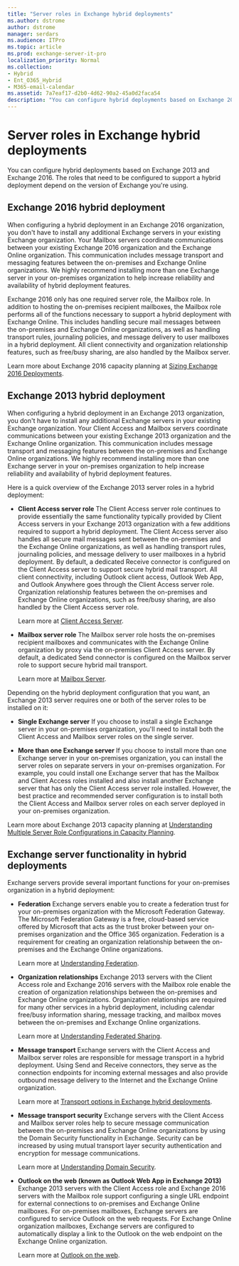 ```yaml
---
title: "Server roles in Exchange hybrid deployments"
ms.author: dstrome
author: dstrome
manager: serdars
ms.audience: ITPro
ms.topic: article
ms.prod: exchange-server-it-pro
localization_priority: Normal
ms.collection:
- Hybrid
- Ent_O365_Hybrid
- M365-email-calendar
ms.assetid: 7a7eaf17-d2b0-4d62-90a2-45a0d2faca54
description: "You can configure hybrid deployments based on Exchange 2013 and Exchange 2016. The roles that need to be configured to support a hybrid deployment depend on the version of Exchange you're using."
---
```


# Server roles in Exchange hybrid deployments

You can configure hybrid deployments based on Exchange 2013 and Exchange 2016. The roles that need to be configured to support a hybrid deployment depend on the version of Exchange you're using. 
  
## Exchange 2016 hybrid deployment

When configuring a hybrid deployment in an Exchange 2016 organization, you don't have to install any additional Exchange servers in your existing Exchange organization. Your Mailbox servers coordinate communications between your existing Exchange 2016 organization and the Exchange Online organization. This communication includes message transport and messaging features between the on-premises and Exchange Online organizations. We highly recommend installing more than one Exchange server in your on-premises organization to help increase reliability and availability of hybrid deployment features.
  
Exchange 2016 only has one required server role, the Mailbox role. In addition to hosting the on-premises recipient mailboxes, the Mailbox role performs all of the functions necessary to support a hybrid deployment with Exchange Online. This includes handling secure mail messages between the on-premises and Exchange Online organizations, as well as handling transport rules, journaling policies, and message delivery to user mailboxes in a hybrid deployment. All client connectivity and organization relationship features, such as free/busy sharing, are also handled by the Mailbox server.
  
Learn more about Exchange 2016 capacity planning at [Sizing Exchange 2016 Deployments](https://go.microsoft.com/fwlink/p/?LinkId=301990).
  
## Exchange 2013 hybrid deployment

When configuring a hybrid deployment in an Exchange 2013 organization, you don't have to install any additional Exchange servers in your existing Exchange organization. Your Client Access and Mailbox servers coordinate communications between your existing Exchange 2013 organization and the Exchange Online organization. This communication includes message transport and messaging features between the on-premises and Exchange Online organizations. We highly recommend installing more than one Exchange server in your on-premises organization to help increase reliability and availability of hybrid deployment features.
  
Here is a quick overview of the Exchange 2013 server roles in a hybrid deployment:
  
- **Client Access server role** The Client Access server role continues to provide essentially the same functionality typically provided by Client Access servers in your Exchange 2013 organization with a few additions required to support a hybrid deployment. The Client Access server also handles all secure mail messages sent between the on-premises and the Exchange Online organizations, as well as handling transport rules, journaling policies, and message delivery to user mailboxes in a hybrid deployment. By default, a dedicated Receive connector is configured on the Client Access server to support secure hybrid mail transport. All client connectivity, including Outlook client access, Outlook Web App, and Outlook Anywhere goes through the Client Access server role. Organization relationship features between the on-premises and Exchange Online organizations, such as free/busy sharing, are also handled by the Client Access server role. 
    
    Learn more at [Client Access Server](http://technet.microsoft.com/library/87e206ab-7a7b-4b4f-be1a-5035713c74d2.aspx).
    
- **Mailbox server role** The Mailbox server role hosts the on-premises recipient mailboxes and communicates with the Exchange Online organization by proxy via the on-premises Client Access server. By default, a dedicated Send connector is configured on the Mailbox server role to support secure hybrid mail transport. 
    
    Learn more at [Mailbox Server](http://technet.microsoft.com/library/1aacc1c9-c81b-47d4-b222-ee73956cf968.aspx).
    
Depending on the hybrid deployment configuration that you want, an Exchange 2013 server requires one or both of the server roles to be installed on it: 
  
- **Single Exchange server** If you choose to install a single Exchange server in your on-premises organization, you'll need to install both the Client Access and Mailbox server roles on the single server. 
    
- **More than one Exchange server** If you choose to install more than one Exchange server in your on-premises organization, you can install the server roles on separate servers in your on-premises organization. For example, you could install one Exchange server that has the Mailbox and Client Access roles installed and also install another Exchange server that has only the Client Access server role installed. However, the best practice and recommended server configuration is to install both the Client Access and Mailbox server roles on each server deployed in your on-premises organization. 
    
Learn more about Exchange 2013 capacity planning at [Understanding Multiple Server Role Configurations in Capacity Planning](https://go.microsoft.com/fwlink/?LinkId=266576).
  
## Exchange server functionality in hybrid deployments

Exchange servers provide several important functions for your on-premises organization in a hybrid deployment:
  
- **Federation** Exchange servers enable you to create a federation trust for your on-premises organization with the Microsoft Federation Gateway. The Microsoft Federation Gateway is a free, cloud-based service offered by Microsoft that acts as the trust broker between your on-premises organization and the Office 365 organization. Federation is a requirement for creating an organization relationship between the on-premises and the Exchange Online organizations. 
    
    Learn more at [Understanding Federation](http://technet.microsoft.com/library/0046e2eb-6940-4941-bd5b-cbe6bffa3b94.aspx).
    
- **Organization relationships** Exchange 2013 servers with the Client Access role and Exchange 2016 servers with the Mailbox role enable the creation of organization relationships between the on-premises and Exchange Online organizations. Organization relationships are required for many other services in a hybrid deployment, including calendar free/busy information sharing, message tracking, and mailbox moves between the on-premises and Exchange Online organizations. 
    
    Learn more at [Understanding Federated Sharing](http://technet.microsoft.com/library/09e6732a-4e99-44d0-801d-9463fdc57a9b.aspx).
    
- **Message transport** Exchange servers with the Client Access and Mailbox server roles are responsible for message transport in a hybrid deployment. Using Send and Receive connectors, they serve as the connection endpoints for incoming external messages and also provide outbound message delivery to the Internet and the Exchange Online organization. 
    
    Learn more at [Transport options in Exchange hybrid deployments](transport-options.md).
    
- **Message transport security** Exchange servers with the Client Access and Mailbox server roles help to secure message communication between the on-premises and Exchange Online organizations by using the Domain Security functionality in Exchange. Security can be increased by using mutual transport layer security authentication and encryption for message communications. 
    
    Learn more at [Understanding Domain Security](https://go.microsoft.com/fwlink/p/?LinkId=266581).
    
- **Outlook on the web (known as Outlook Web App in Exchange 2013)** Exchange 2013 servers with the Client Access role and Exchange 2016 servers with the Mailbox role support configuring a single URL endpoint for external connections to on-premises and Exchange Online mailboxes. For on-premises mailboxes, Exchange servers are configured to service Outlook on the web requests. For Exchange Online organization mailboxes, Exchange servers are configured to automatically display a link to the Outlook on the web endpoint on the Exchange Online organization. 
    
    Learn more at [Outlook on the web](http://technet.microsoft.com/library/3814b665-01e8-4881-9a44-163f14789ee4.aspx).
    

